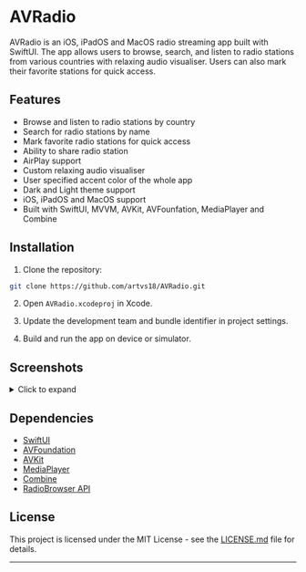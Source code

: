 # AVRadio

AVRadio is an iOS, iPadOS and MacOS radio streaming app built with SwiftUI. The app allows users to browse, search, and listen to radio stations from various countries with relaxing audio visualiser. Users can also mark their favorite stations for quick access.

## Features

- Browse and listen to radio stations by country
- Search for radio stations by name
- Mark favorite radio stations for quick access
- Ability to share radio station
- AirPlay support
- Custom relaxing audio visualiser
- User specified accent color of the whole app
- Dark and Light theme support
- iOS, iPadOS and MacOS support
- Built with SwiftUI, MVVM, AVKit, AVFounfation, MediaPlayer and Combine

## Installation

1. Clone the repository:

```sh
git clone https://github.com/artvs18/AVRadio.git
```

2. Open `AVRadio.xcodeproj` in Xcode.

3. Update the development team and bundle identifier in project settings.

4. Build and run the app on device or simulator.

## Screenshots

<details>
<summary>Click to expand</summary>
  
<table>
  <tr>
    <td><img src="https://github.com/artvs18/AVRadio/assets/59523003/b4c3bc1a-2ccf-4c12-9509-80ae674e6558" width="200"></td>
    <td><img src="https://github.com/artvs18/AVRadio/assets/59523003/0bf1d652-ce79-492e-b4de-53745e7b89c2" width="200"></td>
    <td><img src="https://github.com/artvs18/AVRadio/assets/59523003/c18798e5-221a-46f2-b881-36585a432d26" width="200"></td>
    <td><img src="https://github.com/artvs18/AVRadio/assets/59523003/aec6376c-6671-4e6e-ad40-23942d17d367" width="200"></td>
    <td><img src="https://github.com/artvs18/AVRadio/assets/59523003/0eac7fdd-88fc-48df-8c5b-1a9ee445031c" width="200"></td>
  </tr>
  <tr>
    <td><img src="https://github.com/artvs18/AVRadio/assets/59523003/d7abbe5c-c63a-4838-bec7-002b45a64e23" width="200"></td>
    <td><img src="https://github.com/artvs18/AVRadio/assets/59523003/190a12ef-69a3-47e1-a9a4-69bf671998e2" width="200"></td>
    <td><img src="https://github.com/artvs18/AVRadio/assets/59523003/6e8ff98b-6a5a-4ad8-8bce-3595ab0b7ef8" width="200"></td>
    <td><img src="https://github.com/artvs18/AVRadio/assets/59523003/1d22cea2-545e-4fe1-a627-480cce0aa3d8" width="200"></td>
    <td><img src="https://github.com/artvs18/AVRadio/assets/59523003/e1bf858d-6543-4efb-8360-e76bded34174" width="200"></td>
  </tr>
</table>

</details>

## Dependencies

- [SwiftUI](https://developer.apple.com/documentation/swiftui)
- [AVFoundation](https://developer.apple.com/documentation/avfoundation)
- [AVKit](https://developer.apple.com/documentation/avkit)
- [MediaPlayer](https://developer.apple.com/documentation/mediaplayer)
- [Combine](https://developer.apple.com/documentation/combine)
- [RadioBrowser API](https://api.radio-browser.info/)

## License

This project is licensed under the MIT License - see the [LICENSE.md](LICENSE.md) file for details.

---

